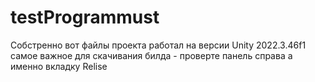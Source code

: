 # testProgrammust

Собстренно вот файлы проекта работал на версии Unity 2022.3.46f1
самое важное для скачивания билда - проверте панель справа а именно вкладку Relise
